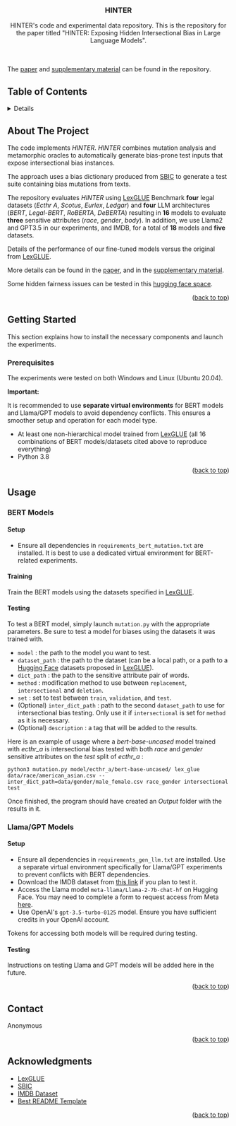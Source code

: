 <a name="readme-top"></a>

<br />
<div align="center">

<h3 align="center">HINTER</h3>

  <p align="center">
  HINTER's code and experimental data repository. This is the repository for the paper titled "HINTER: Exposing Hidden Intersectional Bias in Large Language Models".
    <br />
    <br />
    <br />
  </p>
</div>

The [paper](7817HINTERExposingHidden.pdf) and [supplementary material](supplementary_material.pdf) can be found in the repository. 

## Table of Contents
<details>
  <ol>
    <li>
      <a href="#about-the-project">About The Project</a>
    </li>
    <li>
      <a href="#getting-started">Getting Started</a>
      <ul>
        <li><a href="#prerequisites">Prerequisites</a></li>
              </ul>
    </li>
    <li><a href="#usage">Usage</a></li>
    <li><a href="#llm-testing">LLM Testing</a></li>
    <li><a href="#contact">Contact</a></li>
    <li><a href="#acknowledgments">Acknowledgments</a></li>
  </ol>
</details>



## About The Project

The code implements *HINTER*. *HINTER* combines mutation analysis and metamorphic oracles to automatically generate bias-prone test inputs that expose intersectional bias instances. 

The approach uses a bias dictionary produced from [SBIC](https://paperswithcode.com/dataset/sbic) to generate a test suite containing bias mutations from texts.

The repository evaluates *HINTER* using [LexGLUE](https://github.com/coastalcph/lex-glue) Benchmark **four** legal datasets (*Ecthr A*, *Scotus*, *Eurlex*, *Ledgar*) and **four** LLM architectures (*BERT*, *Legal-BERT*, *RoBERTA*, *DeBERTA*) resulting in **16** models to evaluate **three** sensitive attributes (*race*, *gender*, *body*). In addition, we use Llama2 and GPT3.5 in our experiments, and IMDB, for a total of **18** models and **five** datasets. <!--Note that only the non-hierarchical were used.-->

Details of the performance of our fine-tuned models versus the original from [LexGLUE](https://github.com/coastalcph/lex-glue).

More details can be found in the [paper](7817HINTERExposingHidden.pdf), and in the [supplementary material](supplementary_material.pdf).

Some hidden fairness issues can be tested in this [hugging face space](https://huggingface.co/spaces/Anonymous1925/Hinter).

<p align="right">(<a href="#readme-top">back to top</a>)</p>



## Getting Started

This section explains how to install the necessary components and launch the experiments.

### Prerequisites
The experiments were tested on both Windows and Linux (Ubuntu 20.04). 

**Important:**

It is recommended to use **separate virtual environments** for BERT models and Llama/GPT models to avoid dependency conflicts. This ensures a smoother setup and operation for each model type.
* At least one non-hierarchical model trained from [LexGLUE](https://github.com/coastalcph/lex-glue) (all 16 combinations of BERT models/datasets cited above to reproduce everything)
* Python 3.8

<p align="right">(<a href="#readme-top">back to top</a>)</p>



## Usage

### BERT Models

#### Setup

* Ensure all dependencies in `requirements_bert_mutation.txt` are installed. It is best to use a dedicated virtual environment for BERT-related experiments.

#### Training
Train the BERT models using the datasets specified in [LexGLUE](https://github.com/coastalcph/lex-glue).

#### Testing
To test a BERT model, simply launch ```mutation.py``` with the appropriate parameters. Be sure to test a model for biases using the datasets it was trained with.

* ```model``` : the path to the model you want to test.
* ```dataset_path``` : the path to the dataset (can be a local path, or a path to a [Hugging Face](https://huggingface.co/) datasets proposed in [LexGLUE](https://github.com/coastalcph/lex-glue)).
* ```dict_path``` : the path to the sensitive attribute pair of words.
* ```method``` : modification method to use between ```replacement```, ```intersectional``` and ```deletion```.
* ```set``` : set to test between ```train```, ```validation```, and ```test```.
* (Optional) ```inter_dict_path``` : path to the second ```dataset_path``` to use for intersectional bias testing. Only use it if ```intersectional``` is set for ```method``` as it is necessary.
* (Optional) ```description``` : a tag that will be added to the results.

Here is an example of usage where a *bert-base-uncased* model trained with *ecthr_a* is intersectional bias tested with both *race* and *gender* sensitive attributes on the *test* split of *ecthr_a* :

```python3 mutation.py model/ecthr_a/bert-base-uncased/ lex_glue data/race/american_asian.csv --inter_dict_path=data/gender/male_female.csv race_gender intersectional test```

Once finished, the program should have created an *Output* folder with the results in it.

### Llama/GPT Models

#### Setup

* Ensure all dependencies in `requirements_gen_llm.txt` are installed. Use a separate virtual environment specifically for Llama/GPT experiments to prevent conflicts with BERT dependencies.
* Download the IMDB dataset from [this link](https://www.kaggle.com/datasets/lakshmi25npathi/imdb-dataset-of-50k-movie-reviews) if you plan to test it.
* Access the Llama model `meta-llama/Llama-2-7b-chat-hf` on Hugging Face. You may need to complete a form to request access from Meta [here](https://huggingface.co/meta-llama/Llama-2-7b-chat-hf).
* Use OpenAI's `gpt-3.5-turbo-0125` model. Ensure you have sufficient credits in your OpenAI account.

Tokens for accessing both models will be required during testing.

#### Testing

Instructions on testing Llama and GPT models will be added here in the future.

<p align="right">(<a href="#readme-top">back to top</a>)</p>



## Contact
<!-- TODO -->
Anonymous
<!--
 Your Name - [@twitter_handle](https://twitter.com/twitter_handle) - email@email_client.com 

Project Link: [https://github.com/github_username/repo_name](https://github.com/github_username/repo_name)
-->
<p align="right">(<a href="#readme-top">back to top</a>)</p>



## Acknowledgments

* [LexGLUE](https://github.com/coastalcph/lex-glue)
* [SBIC](https://paperswithcode.com/dataset/sbic)
* [IMDB Dataset](https://www.kaggle.com/datasets/lakshmi25npathi/imdb-dataset-of-50k-movie-reviews)
* [Best README Template](https://github.com/othneildrew/Best-README-Template/tree/master)

<p align="right">(<a href="#readme-top">back to top</a>)</p>

